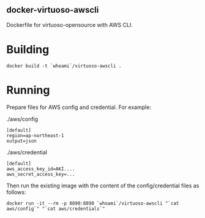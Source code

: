 docker-virtuoso-awscli
----------------------

Dockerfile for virtuoso-opensource with AWS CLI.

# Building

```
docker build -t `whoami`/virtuoso-awscli .
```

# Running

Prepare files for AWS config and credential. For example:

./aws/config

```
[default]
region=ap-northeast-1
output=json
```

./aws/credential

```
[default]
aws_access_key_id=AKI....
aws_secret_access_key=...
```

Then run the existing image with the content of the config/credential files as follows:

```
docker run -it --rm -p 8890:8890 `whoami`/virtuoso-awscli "`cat aws/config`" "`cat aws/credentials`"
```
